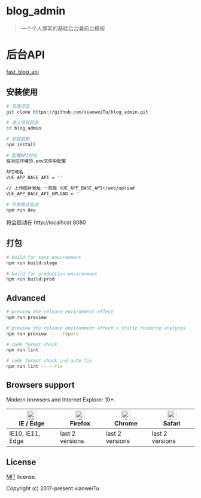 # blog_admin

> 一个个人博客的基础后台兼前台模板

# 后台API

[fast_blog_api](https://github.com/xiaoweiTu/fast_blog_api)

## 安装使用

```bash
# 克隆项目
git clone https://github.com/xiaoweiTu/blog_admin.git

# 进入项目目录
cd blog_admin

# 安装依赖
npm install

# 配置API地址
在对应环境的.env文件中配置

API域名
VUE_APP_BASE_API = ''

// 上传图片地址 一般是 VUE_APP_BASE_API+/web/upload
VUE_APP_BASE_API_UPLOAD = ''

# 开发模式启动
npm run dev
```

将会启动在 http://localhost:8080

## 打包

```bash
# build for test environment
npm run build:stage

# build for production environment
npm run build:prod
```

## Advanced

```bash
# preview the release environment effect
npm run preview

# preview the release environment effect + static resource analysis
npm run preview -- --report

# code format check
npm run lint

# code format check and auto fix
npm run lint -- --fix
```

## Browsers support

Modern browsers and Internet Explorer 10+.

| [<img src="https://raw.githubusercontent.com/alrra/browser-logos/master/src/edge/edge_48x48.png" alt="IE / Edge" width="24px" height="24px" />](http://godban.github.io/browsers-support-badges/)</br>IE / Edge | [<img src="https://raw.githubusercontent.com/alrra/browser-logos/master/src/firefox/firefox_48x48.png" alt="Firefox" width="24px" height="24px" />](http://godban.github.io/browsers-support-badges/)</br>Firefox | [<img src="https://raw.githubusercontent.com/alrra/browser-logos/master/src/chrome/chrome_48x48.png" alt="Chrome" width="24px" height="24px" />](http://godban.github.io/browsers-support-badges/)</br>Chrome | [<img src="https://raw.githubusercontent.com/alrra/browser-logos/master/src/safari/safari_48x48.png" alt="Safari" width="24px" height="24px" />](http://godban.github.io/browsers-support-badges/)</br>Safari |
| --------- | --------- | --------- | --------- |
| IE10, IE11, Edge| last 2 versions| last 2 versions| last 2 versions

## License

[MIT](https://github.com/xiaoweiTu/blog_admin/blob/master/LICENSE) license.

Copyright (c) 2017-present xiaoweiTu
